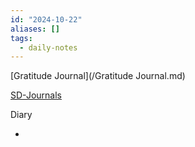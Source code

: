 ```yaml
---
id: "2024-10-22"
aliases: []
tags:
  - daily-notes
---
```


[Gratitude Journal](/Gratitude Journal.md)

[SD-Journals](SD-Journals)

Diary

-
